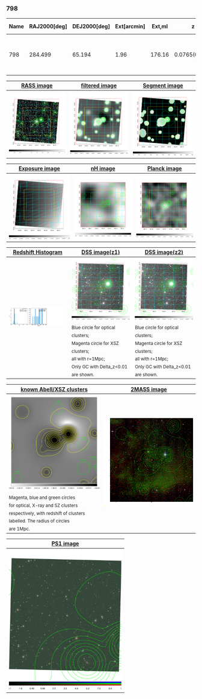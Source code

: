 <div STYLE="page-break-after: always;"></div>

### 798

|Name|RAJ2000[deg]|DEJ2000[deg] |Ext[arcmin]| Ext,ml | z | z_src| C|GC(XSZ,Delta_z<0.01)| GC(OPT,Delta_z<0.01)|GC| R_sig[arcmin] | R500[arcmin] | R500[Mpc]| CRsig[c/s] | CR500[c/s] |L500[1E44 erg/s]|F500[1E-12 erg/s/cm^2]| M500[1E14 Msun]|Tx[keV]|Cnt_sig|Beta|Rc[arcmin]|Comment|Alias|
|---|---|---|---|---|---|------|---|--------|---------|----------|---|---|---|---|---|---|---|---|---|---|---|---|---|---|
|798| 284.499| 65.194| 1.96| 176.16| 0.0765(0.005)| z1,| G| -| -| N, Tar| 12.212| 9.027| 0.785| 0.174(0.014)| 0.167(0.014)| 0.413(0.017)| 2.874(0.118)| 1.48(0.03)| 2.79(0.04)| 622.2| 0.721(-0.066+0.087)| 3.454(-0.539+0.635)| An SZ cluster with no $z$ and offset = 0.05 Mpc| t059|

|[RASS image](../image/798/798_img.pdf)|[filtered image](../image/798/798_fil.pdf)|[Segment image](../image/798/798_seg.pdf)|
|-------------------|--------------------|-------------------|
| <img src="../image/798/798_img.png" width="300">  | <img src="../image/798/798_fil.png" width="300">   | <img src="../image/798/798_seg.png" width="300">  |

|[Exposure image](../image/798/798_mex.pdf)| [nH image](../image/798/798_nh.pdf)| [Planck image](../image/798/798_p.pdf)|
|-------------------|--------------------|-------------------|
|<img src="../image/798/798_mex.png" width="300">   | <img src="../image/798/798_nh.png" width="300">    | <img src="../image/798/798_p.png" width="300"> |

|[Redshift Histogram](../image/798/798_zg.pdf) | [DSS image(z1)](../image/798/798_dss_z1.pdf)      |  [DSS image(z2)](../image/798/798_dss_z2.pdf)    |
|-------------------|--------------------|-------------------|
|<img src="../image/798/798_zg.png" width="300"> |<img src="../image/798/798_dss_z1.png" width="300"> <sub><br>Blue circle for optical clusters; <br>Magenta circle for XSZ clusters; <br>all with r=1Mpc; <br>Only GC with Delta_z<0.01 are shown. </sub>| <img src="../image/798/798_dss_z2.png" width="300"><sub><br>Blue circle for optical clusters; <br>Magenta circle for XSZ clusters; <br>all with r=1Mpc; <br>Only GC with Delta_z<0.01 are shown. </sub> |

|[known Abell/XSZ clusters](../image/798/798_gc.pdf) | [2MASS image](../image/798/798_2mass.pdf)      |
|-------------------|-------------------|
|<img src=../image/798/798_gc.png width="300"> <br><sub>Magenta, blue and green circles <br>for optical, X-ray and SZ clusters <br>respectively, with redshift of clusters <br>labelled. The radius of circles <br>are 1Mpc.</sub>|<img src="../image/798/798_2mass.png" width="300">  |

|[PS1 image](../image/798/798_ps1.pdf)            |
|-------------------|
| <img src="../image/798/798_ps1.pdf" width="300">  |
